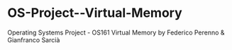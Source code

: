 # OS-Project--Virtual-Memory
Operating Systems Project - OS161 Virtual Memory by Federico Perenno &amp; Gianfranco Sarcià

